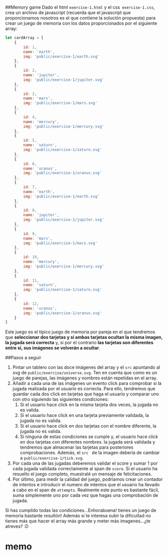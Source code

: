 ##Memory game
Dado el html ``exercise-1.html`` y el css`` exercise-1.css``, crea un archivo de javascript (recuerda que el
 javascript que
 proporcionamos nosotros es el que contiene la solución propuesta) para crear un juego de memoria con
los datos proporcionados por el siguiente array:

```js
let cardArray = [
    {
        id: 1,
        name: 'earth',
        img: 'public/exercise-1/earth.svg'
    },
    {
        id: 2,
        name: 'jupiter',
        img: 'public/exercise-1/jupiter.svg'
    },
    {
        id: 3,
        name: 'mars',
        img: 'public/exercise-1/mars.svg'
    },
    {
        id: 4,
        name: 'mercury',
        img: 'public/exercise-1/mercury.svg'
    },
    {
        id: 5,
        name: 'saturn',
        img: 'public/exercise-1/saturn.svg'
    },
    {
        id: 6,
        name: 'uranus',
        img: 'public/exercise-1/uranus.svg'
    },
    {
        id: 7,
        name: 'earth',
        img: 'public/exercise-1/earth.svg'
    },
    {
        id: 8,
        name: 'jupiter',
        img: 'public/exercise-1/jupiter.svg'
    },
    {
        id: 9,
        name: 'mars',
        img: 'public/exercise-1/mars.svg'
    },
    {
        id: 10,
        name: 'mercury',
        img: 'public/exercise-1/mercury.svg'
    },
    {
        id: 11,
        name: 'saturn',
        img: 'public/exercise-1/saturn.svg'
    },
    {
        id: 12,
        name: 'uranus',
        img: 'public/exercise-1/uranus.svg'
    }
]
```

Este juego es el típico juego de memoria por pareja en el que tendremos que **seleccionar dos tarjetas y si ambas tarjetas
 ocultan la misma imagen, la jugada será correcta** y, si por el contrario **las tarjetas son diferentes entre sí, sus
 imágenes se volverán a ocultar**.
 
##Pasos a seguir
 
 1.  Pintar un tablero con las doce imágenes del array y el `src` apuntando al svg de `public/exercise/universe.svg`. 
 Ten en cuenta que como es un juego de parejas, las imágenes y nombres están repetidas en el array.
 2. Añadir a cada una de las imágenes un evento click para comprobar si la jugada realizada por el usuario es correcta.
 Para ello, tendremos que guardar cada dos click en tarjetas que haga el usuario y comparar uno con otro siguiendo
  las siguientes condiciones:
    1. Si el usuario hace click en la misma tarjeta dos veces, la jugada no es valida.
    2. Si el usuario hace click en una tarjeta previamente validada, la jugada no es valida.
    3. Si el usuario hace click en dos tarjetas con el nombre diferente, la jugada no es valida.
    4. Si ninguna de estas condiciones se cumple y, el usuario hace click en dos tarjetas con diferentes nombres. la
     jugada será validada y tendremos que almacenar las tarjetas para posteriores comprobaciones. Además, el ``src
     `` de la imagen debería de cambiar a ``public/exercise-1/tick.svg``.
 3. Por cada una de las jugadas deberemos validar el score y sumar 1 por cada jugada validada correctamente al span
  de ```score```. Si el
  usuario ha resuelto el juego completo, muestralé un mensaje de felicitaciones.
 4. Por último, para medir la calidad del juego, podríamos crear un contador de intentos e introducir el numero de
  intentos que el usuario ha llevado a cabo en el span de ``attempts``. Realmente este punto es bastante fácil, suma
   simplemente uno por cada vez que hagas una comprobación de jugada.

Si has cumplido todas las condiciones...Enhorabuena! tienes un juego de memoría bastante resultón! Además si te
 interesa subir la dificultad no tienes más que hacer el array más grande y meter más imagenes...¿te atreves? :D
# memo
